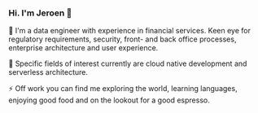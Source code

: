 ### Hi. I'm Jeroen 👋

🔭 I'm a data engineer with experience in financial services. Keen eye for regulatory requirements, security, front- and back office processes, enterprise architecture and user experience.

🌱 Specific fields of interest currently are cloud native development and serverless architecture.

⚡ Off work you can find me exploring the world, learning languages, enjoying good food and on the lookout for a good espresso. 

<!--
**iamjeroen/iamjeroen** is a ✨ _special_ ✨ repository because its `README.md` (this file) appears on your GitHub profile.

Here are some ideas to get you started:

- 🔭 I’m currently working on ...
- 🌱 I’m currently learning ...
- 👯 I’m looking to collaborate on ...
- 🤔 I’m looking for help with ...
- 💬 Ask me about ...
- 📫 How to reach me: ...
- 😄 Pronouns: ...
- ⚡ Fun fact: ...
-->
